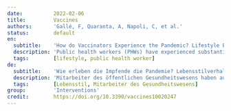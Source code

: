 ```yaml
---
date:          2022-02-06
title:         Vaccines
authors:       'Gallé, F, Quaranta, A, Napoli, C, et al.'
status:        default
en:
  subtitle:    'How do Vaccinators Experience the Pandemic? Lifestyle Behaviors in a Sample of Italian Public Health Workers during the COVID-19 Era'
  description: 'Public health workers (PHWs) have experienced substantial workload changes because of their role in managing measures to limit the spread of COVID-19. The study’s aim was to assess lifestyle changes in Italian PHWs during the pandemic. PHWs attending an annual meeting completed an anonymous questionnaire assessing their sociodemographic and behavioral characteristics and lifestyle changes during the pandemic. A total of 1000 questionnaires were completed. Most participants (63.5% women, mean age 40 ± 13.1 years) were of normal weight (61.5%), non-smokers (81.9%), had a total screen time of ≥5 h/day (83.1%), and slept at least 6 h/night (88.7%). Approximately one-third consumed sweet foods every day (30%) and did not engage in physical activity (34.6%). Current sweet food consumption, physical activity, and sleep were associated with changes in these behaviors in the last 2 years. An increase in remote working was associated with worse sleep and diet, and increased tablet/PC use. Health promotion measures are needed to support the adoption of healthy lifestyles in this population during the current pandemic.'
  tags:        [lifestyle, public health worker]
de:
  subtitle:    'Wie erleben die Impfende die Pandemie? Lebensstilverhalten in einer Stichprobe italienischer Mitarbeiter des öffentlichen Gesundheitswesens während der COVID-19-Ära'
  description: 'Mitarbeiter des öffentlichen Gesundheitswesens haben aufgrund ihrer Rolle bei der Durchführung von Maßnahmen zur Begrenzung der Ausbreitung von COVID-19 erhebliche Veränderungen ihrer Arbeitsbelastung erfahren. Ziel der Studie war es, die Veränderungen im Lebensstil der italienischen PHWs während der Pandemie zu bewerten. PHWs, die an einer Jahrestagung teilnahmen, füllten einen anonymen Fragebogen aus, in dem sie ihre soziodemografischen und verhaltensbezogenen Merkmale sowie Veränderungen in der Lebensweise während der Pandemie beurteilten. Insgesamt wurden 1000 Fragebögen ausgefüllt. Die meisten Teilnehmer (63,5 % Frauen, Durchschnittsalter 40 ± 13,1 Jahre) waren normalgewichtig (61,5 %), Nichtraucher (81,9 %), hatten eine Gesamtbildschirmzeit von ≥5 Stunden/Tag (83,1 %) und schliefen mindestens 6 Stunden/Nacht (88,7 %). Etwa ein Drittel konsumierte täglich süße Lebensmittel (30 %) und trieb keinen Sport (34,6 %). Der derzeitige Verzehr von süßen Lebensmitteln, körperliche Aktivität und Schlaf wurden mit Veränderungen in diesen Verhaltensweisen in den letzten 2 Jahren in Verbindung gebracht. Eine Zunahme der Arbeit im Home Office wurde mit schlechterem Schlaf und schlechterer Ernährung sowie einem erhöhten Tabletten-/PC-Konsum in Verbindung gebracht. Es sind Maßnahmen zur Gesundheitsförderung erforderlich, um die Annahme eines gesunden Lebensstils in dieser Bevölkerungsgruppe während der aktuellen Pandemie zu unterstützen.' 
  tags:        [Lebensstil, Mitarbeiter des Gesundheitswesens]
group:         'Interventions'
credit:        https://doi.org/10.3390/vaccines10020247
---
```

